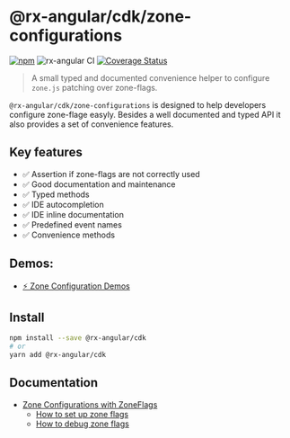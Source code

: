 # @rx-angular/cdk/zone-configurations

[![npm](https://img.shields.io/npm/v/%40rx-angular%2Fcdk.svg)](https://www.npmjs.com/package/%40rx-angular%2Fcdk)
![rx-angular CI](https://github.com/rx-angular/rx-angular/workflows/rx-angular%20CI/badge.svg?branch=main)
[![Coverage Status](https://raw.githubusercontent.com/rx-angular/rx-angular/github-pages/docs/test-coverage/cdk/jest-coverage-badge.svg)](https://rx-angular.github.io/rx-angular/test-coverage/cdk/lcov-report/index.html)

> A small typed and documented convenience helper to configure `zone.js` patching over zone-flags.

`@rx-angular/cdk/zone-configurations` is designed to help developers configure zone-flage easyly.
Besides a well documented and typed API it also provides a set of convenience features.

## Key features

- ✅ Assertion if zone-flags are not correctly used
- ✅ Good documentation and maintenance
- ✅ Typed methods
- ✅ IDE autocompletion
- ✅ IDE inline documentation
- ✅ Predefined event names
- ✅ Convenience methods

## Demos:

- [⚡ Zone Configuration Demos](https://github.com/BioPhoton/rx-angular-cdk-coalescing)

## Install

```bash
npm install --save @rx-angular/cdk
# or
yarn add @rx-angular/cdk
```

## Documentation

- [Zone Configurations with ZoneFlags](https://rx-angular.io/docs/cdk/zone-configurations/zone-flags)
  - [How to set up zone flags](https://rx-angular.io/cdk/zone-configurations/how-to-debug-zone-flags)
  - [How to debug zone flags](https://rx-angular.io/docs/cdk/zone-configurations/how-to-setup-zone-flags)
